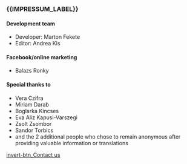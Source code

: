 ### {{IMPRESSUM_LABEL}}

#### Development team

- Developer: Marton Fekete
- Editor: Andrea Kis

#### Facebook/online marketing

- Balazs Ronky

#### Special thanks to

- Vera Czifra
- Miriam Darab
- Boglarka Kincses
- Eva Aliz Kapusi-Varszegi
- Zsolt Zsombor
- Sandor Torbics
- and the 2 additional people who chose to remain anonymous after providing valuable information or translations

[invert-btn_Contact us](mailto:ukrainehelphu@gmail.com)
